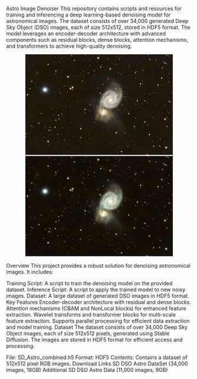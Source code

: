Astro Image Denoiser
This repository contains scripts and resources for training and inferencing a deep learning-based denoising model for astronomical images. The dataset consists of over 34,000 generated Deep Sky Object (DSO) images, each of size 512x512, stored in HDF5 format. The model leverages an encoder-decoder architecture with advanced components such as residual blocks, dense blocks, attention mechanisms, and transformers to achieve high-quality denoising.

<p align="center">
  <img src="astro8 (1).jpg" alt="Original Image" width="400"/>
  <img src="denoised_astro8 (1).png" alt="Denoised Image" width="400"/>
</p>
Overview
This project provides a robust solution for denoising astronomical images. It includes:

Training Script: A script to train the denoising model on the provided dataset.
Inference Script: A script to apply the trained model to new noisy images.
Dataset: A large dataset of generated DSO images in HDF5 format.
Key Features
Encoder-decoder architecture with residual and dense blocks.
Attention mechanisms (CBAM and NonLocal blocks) for enhanced feature extraction.
Wavelet transforms and transformer blocks for multi-scale feature extraction.
Supports parallel processing for efficient data extraction and model training.
Dataset
The dataset consists of over 34,000 Deep Sky Object images, each of size 512x512 pixels, generated using Stable Diffusion. The images are stored in HDF5 format for efficient access and processing.

File: SD_Astro_combined.h5
Format: HDF5
Contents: Contains a dataset of 512x512 pixel RGB images.
Download Links
SD DSO Astro DataSet (34,000 images, 18GB)
Additional SD DSO Astro Data (11,000 images, 9GB)
